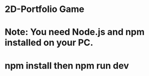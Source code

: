 # 2D-Portfolio Game
# Note: You need Node.js and npm installed on your PC.
# npm install then npm run dev

